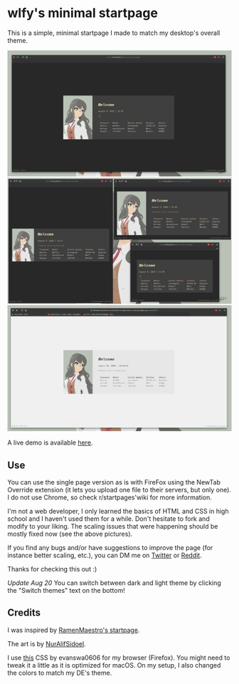 # wlfy's minimal startpage
This is a simple, minimal startpage I made to match my desktop's overall theme.

![Fullscreen view](assets/img/fs.png)
![Responsive view](assets/img/responsive.png)
![Light theme](assets/img/light.png)

A live demo is available [here](https://wolfiy.gitlab.io/wlfys-minimal-startpage/).

## Use
You can use the single page version as is with FireFox using the NewTab Override extension (it lets you upload one file to their servers, but only one). I do not use Chrome, so check r/startpages'wiki for more information.

I'm not a web developer, I only learned the basics of HTML and CSS in high school and I haven't used them for a while. Don't hesitate to fork and modify to your liking. The scaling issues that were happening should be mostly fixed now (see the above pictures).

If you find any bugs and/or have suggestions to improve the page (for instance better scaling, etc.), you can DM me on [Twitter](https://twitter.com/wolfiiy) or [Reddit](https://www.reddit.com/user/Wolfiy/).

Thanks for checking this out :)

_Update Aug 20_
You can switch between dark and light theme by clicking the "Switch themes" text on the bottom!

## Credits
I was inspired by [RamenMaestro's startpage](https://github.com/RamenMaestro/startpage).

The art is by [NurAlifSidoel](https://www.deviantart.com/nuralifsidoel/art/Futaba-Rio-Seishun-Buta-Yarou-Vector-778405449).

I use [this](https://github.com/evanswa0606/firefox-simpletheme) CSS by evanswa0606 for my browser (Firefox). You might need to tweak it a little as it is optimized for macOS. On my setup, I also changed the colors to match my DE's theme.